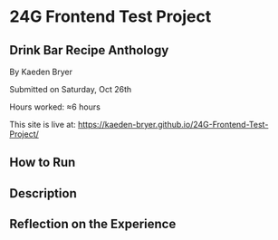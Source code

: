 # 24G Frontend Test Project

## Drink Bar Recipe Anthology

By Kaeden Bryer

Submitted on Saturday, Oct 26th

Hours worked: ≈6 hours

This site is live at: https://kaeden-bryer.github.io/24G-Frontend-Test-Project/

## How to Run

## Description

## Reflection on the Experience